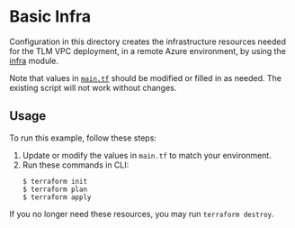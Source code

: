 # Basic Infra

Configuration in this directory creates the infrastructure resources needed for the TLM VPC deployment, in a remote Azure environment, by using the [infra](./../../../tlm/infra/) module.

Note that values in [`main.tf`](./main.tf) should be modified or filled in as needed. The existing script will not work without changes.

## Usage

To run this example, follow these steps:

1. Update or modify the values in `main.tf` to match your environment.
2. Run these commands in CLI:
    ```
    $ terraform init
    $ terraform plan
    $ terraform apply
    ```

If you no longer need these resources, you may run `terraform destroy`.